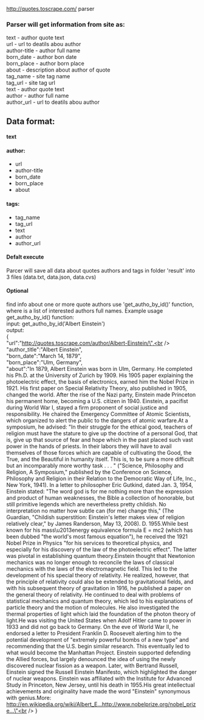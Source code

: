 http://quotes.toscrape.com/ parser<br />

### Parser will get information from site as:<br />
text - author quote text<br />
url - url to deatils abou author<br />
author-title - author full name<br />
born_date - author bon date<br />
born_place - author born place<br />
about - description about author of quote<br />
tag_name - site tag name<br />
tag_url - site tag url<br />
text - author quote text<br />
author - author full name <br />
author_url - url to deatils abou author <br />

## Data format:<br />
#### text<br />
#### author\:<br />
   * url<br />
   * author-title<br />
   * born_date<br />
   * born_place<br />
   * about<br />
#### tags\:<br />
   * tag_name<br />
   * tag_url<br />
   * text<br />
   * author<br />
   * author_url<br />
#### Defalt execute <br />
Parcer will save all data about quotes authors and tags in folder 'result' into 3 files (data.txt, data.json, data.cvs)<br />
#### Optional<br /> 
 find info about one or more quote authors use 'get_autho_by_id(<id>)' function, where <id> is a list of interested authors full names. Example usage get_autho_by_id() function:<br />
     input:        get_autho_by_id('Albert Einstein')<br />
     output:<br />
     {<br />
        "url":"http://quotes.toscrape.com/author/Albert-Einstein/\",<br />
        "author_title":"Albert Einstein",<br />
        "born_date":"March 14, 1879",<br />
        "born_place":"Ulm, Germany",<br />
        "about":"In 1879, Albert Einstein was born in Ulm, Germany. He completed his Ph.D. at the University of Zurich by 1909. His 1905 paper explaining the photoelectric effect, the basis of electronics, earned him the Nobel Prize in 1921. His first paper on Special Relativity Theory, also published in 1905, changed the world. After the rise of the Nazi party, Einstein made Princeton his permanent home, becoming a U.S. citizen in 1940. Einstein, a pacifist during World War I, stayed a firm proponent of social justice and responsibility. He chaired the Emergency Committee of Atomic Scientists, which organized to alert the public to the dangers of atomic warfare.At a symposium, he advised: \"In their struggle for the ethical good, teachers of religion must have the stature to give up the doctrine of a personal God, that is, give up that source of fear and hope which in the past placed such vast power in the hands of priests. In their labors they will have to avail themselves of those forces which are capable of cultivating the Good, the True, and the Beautiful in humanity itself. This is, to be sure a more difficult but an incomparably more worthy task . . . \" (\"Science, Philosophy and Religion, A Symposium,\" published by the Conference on Science, Philosophy and Religion in their Relation to the Democratic Way of Life, Inc., New York, 1941). In a letter to philosopher Eric Gutkind, dated Jan. 3, 1954, Einstein stated: \"The word god is for me nothing more than the expression and product of human weaknesses, the Bible a collection of honorable, but still primitive legends which are nevertheless pretty childish. No interpretation no matter how subtle can (for me) change this,\" (The Guardian, \"Childish superstition: Einstein's letter makes view of religion relatively clear,\" by James Randerson, May 13, 2008). D. 1955.While best known for his mass\u2013energy equivalence formula E = mc2 (which has been dubbed \"the world's most famous equation\"), he received the 1921 Nobel Prize in Physics \"for his services to theoretical physics, and especially for his discovery of the law of the photoelectric effect\". The latter was pivotal in establishing quantum theory.Einstein thought that Newtonion mechanics was no longer enough to reconcile the laws of classical mechanics with the laws of the electromagnetic field. This led to the development of his special theory of relativity. He realized, however, that the principle of relativity could also be extended to gravitational fields, and with his subsequent theory of gravitation in 1916, he published a paper on the general theory of relativity. He continued to deal with problems of statistical mechanics and quantum theory, which led to his explanations of particle theory and the motion of molecules. He also investigated the thermal properties of light which laid the foundation of the photon theory of light.He was visiting the United States when Adolf Hitler came to power in 1933 and did not go back to Germany. On the eve of World War II, he endorsed a letter to President Franklin D. Roosevelt alerting him to the potential development of \"extremely powerful bombs of a new type\" and recommending that the U.S. begin similar research. This eventually led to what would become the Manhattan Project. Einstein supported defending the Allied forces, but largely denounced the idea of using the newly discovered nuclear fission as a weapon. Later, with Bertrand Russell, Einstein signed the Russell Einstein Manifesto, which highlighted the danger of nuclear weapons. Einstein was affiliated with the Institute for Advanced Study in Princeton, New Jersey, until his death in 1955.His great intellectual achievements and originality have made the word \"Einstein\" synonymous with genius.More: http://en.wikipedia.org/wiki/Albert_E...http://www.nobelprize.org/nobel_prize...\"<br />
    }<br />



